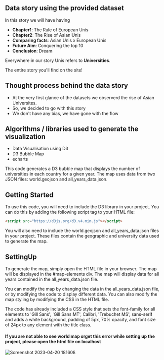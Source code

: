 ## Data story using the provided dataset

In this story we will have having

- **Chapter1**: The Rule of European Unis
- **Chapter2**: The Rise of Asian Unis
- **Comparing facts**: Asian Unis x European Unis
- **Future Aim**: Conquering the top 10
- **Conclusion**: Dream

Everywhere in our story Unis refers to **Universities**.

The entire story you'll find on the site!

## Thought process behind the data story

- At the very first glance of the datasets we observerd the rise of Asian Universites.
- So, we decided to go with this story
- We don't have any bias, we have gone with the flow



## Algorithms / libraries used to generate the visualization
- Data Visualisation using D3
- D3 Bubble Map
- echarts

This code generates a D3 bubble map that displays the number of universities in each country for a given year. The map uses data from two JSON files: world.geojson and all_years_data.json.

## Getting Started

To use this code, you will need to include the D3 library in your project. You can do this by adding the following script tag to your HTML file:


```html
<script src="https://d3js.org/d3.v4.min.js"></script>
```

You will also need to include the world.geojson and all_years_data.json files in your project. These files contain the geographic and university data used to generate the map.

## SettingUp

To generate the map, simply open the HTML file in your browser. The map will be displayed in the #map-elements div. The map will display data for all years contained in the all_years_data.json file.

You can modify the map by changing the data in the all_years_data.json file, or by modifying the code to display different data. You can also modify the map styling by modifying the CSS in the HTML file.

The code has already included a CSS style that sets the font-family for all elements to 'Gill Sans', 'Gill Sans MT', Calibri, 'Trebuchet MS', sans-serif and adds a white background, padding of 5px, 70% opacity, and font size of 24px to any element with the title class.

#### If you are not able to see world map orget this error while setting up the project, please open the html file on localhost
![Screenshot 2023-04-20 181608](https://user-images.githubusercontent.com/75531528/233370220-428e4e56-aac0-456c-b41f-c74a8e49f901.png)



